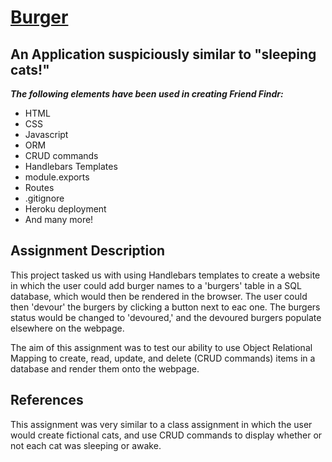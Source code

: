 # [Burger](https://agile-everglades-80215.herokuapp.com/)

## **An Application suspiciously similar to "sleeping cats!"**

***The following elements have been used in creating Friend Findr:***

- HTML
- CSS
- Javascript
- ORM
- CRUD commands
- Handlebars Templates
- module.exports 
- Routes
- .gitignore
- Heroku deployment
- And many more!

## Assignment Description ##

This project tasked us with using Handlebars templates to create a website in which the user could add burger names to a 'burgers' table in a SQL database, which would then be rendered in the browser. The user could then 'devour' the burgers by clicking a button next to eac one. The burgers status would be changed to 'devoured,' and the devoured burgers populate elsewhere on the webpage.

The aim of this assignment was to test our ability to use Object Relational Mapping to create, read, update, and delete (CRUD commands) items in a database and render them onto the webpage.

## References ##

This assignment was very similar to a class assignment in which the user would create fictional cats, and use CRUD commands to display whether or not each cat was sleeping or awake. 
